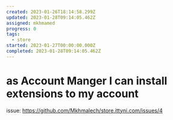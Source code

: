 ```yaml
---
created: 2023-01-26T18:14:58.299Z
updated: 2023-01-28T09:14:05.462Z
assigned: mkhmamed
progress: 0
tags:
  - store
started: 2023-01-27T00:00:00.000Z
completed: 2023-01-28T09:14:05.462Z
---
```


# as Account Manger I can install extensions to my account

issue: https://github.com/Mkhmalech/store.ittyni.com/issues/4
